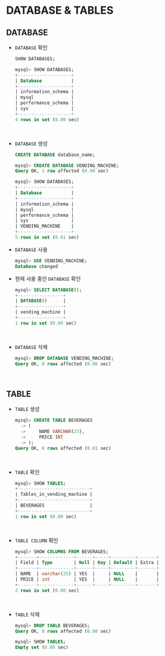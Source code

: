 # DATABASE & TABLES

## DATABASE

- `DATABASE` 확인
  ```sql
  SHOW DATABASES;
  ```
  ```sql
  mysql> SHOW DATABASES;
  +--------------------+
  | Database           |
  +--------------------+
  | information_schema |
  | mysql              |
  | performance_schema |
  | sys                |
  +--------------------+
  4 rows in set (0.00 sec)
  ```

<br>

- `DATABASE` 생성

  ```sql
  CREATE DATABASE database_name;
  ```

  ```sql
  mysql> CREATE DATABASE VENDING_MACHINE;
  Query OK, 1 row affected (0.00 sec)

  mysql> SHOW DATABASES;
  +--------------------+
  | Database           |
  +--------------------+
  | information_schema |
  | mysql              |
  | performance_schema |
  | sys                |
  | VENDING_MACHINE    |
  +--------------------+
  5 rows in set (0.01 sec)
  ```

- `DATABASE` 사용

  ```sql
  mysql> USE VENDING_MACHINE;
  Database changed
  ```

- 현재 사용 중인 `DATABASE` 확인

  ```sql
  mysql> SELECT DATABASE();
  +-----------------+
  | DATABASE()      |
  +-----------------+
  | vending_machine |
  +-----------------+
  1 row in set (0.00 sec)
  ```

<br>

- `DATABASE` 삭제

  ```sql
  mysql> DROP DATABASE VENDING_MACHINE;
  Query OK, 0 rows affected (0.00 sec)
  ```

<br>

## TABLE

- `TABLE` 생성

  ```sql
  mysql> CREATE TABLE BEVERAGES
    -> (
    ->     NAME VARCHAR(25),
    ->     PRICE INT
    -> );
  Query OK, 0 rows affected (0.01 sec)
  ```

<br>

- `TABLE` 확인

  ```sql
  mysql> SHOW TABLES;
  +---------------------------+
  | Tables_in_vending_machine |
  +---------------------------+
  | BEVERAGES                 |
  +---------------------------+
  1 row in set (0.00 sec)
  ```

<br>

- `TABLE COLUMN` 확인

  ```sql
  mysql> SHOW COLUMNS FROM BEVERAGES;
  +-------+-------------+------+-----+---------+-------+
  | Field | Type        | Null | Key | Default | Extra |
  +-------+-------------+------+-----+---------+-------+
  | NAME  | varchar(25) | YES  |     | NULL    |       |
  | PRICE | int         | YES  |     | NULL    |       |
  +-------+-------------+------+-----+---------+-------+
  2 rows in set (0.00 sec)
  ```

<br>

- `TABLE` 삭제

  ```sql
  mysql> DROP TABLE BEVERAGES;
  Query OK, 0 rows affected (0.00 sec)

  mysql> SHOW TABLES;
  Empty set (0.00 sec)
  ```
